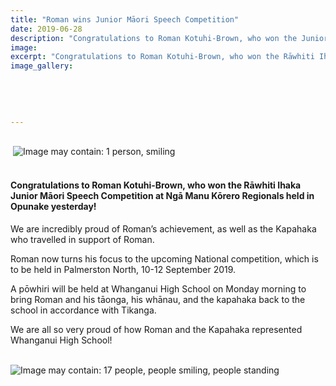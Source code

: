 ```yaml
---
title: "Roman wins Junior Māori Speech Competition"
date: 2019-06-28
description: "Congratulations to Roman Kotuhi-Brown, who won the Junior Māori Speech Comp at Ngā Manu Kōrero Regionals..."
image: 
excerpt: "Congratulations to Roman Kotuhi-Brown, who won the Rāwhiti Ihaka Junior Māori Speech Competition at Ngā Manu Kōrero Regionals held in Opunake yesterday!"
image_gallery:
    
    
    
    
    
---
```


<p><br />&nbsp;<img src="https://scontent-syd2-1.xx.fbcdn.net/v/t1.0-9/65305682_2280490812000084_6449644696393220096_n.jpg?_nc_cat=104&amp;_nc_oc=AQn4UJukkRp-94XcjqCDBh9fybOoL5Ny-Y_9-qYQDeyJCtFw5OSGf2ReRguPu65AORI&amp;_nc_ht=scontent-syd2-1.xx&amp;oh=7b320bc3e6ac6318fc68be3ec72aa457&amp;oe=5DB44413" alt="Image may contain: 1 person, smiling" /></p>
<h4><br />Congratulations to Roman Kotuhi-Brown, who won the Rāwhiti Ihaka Junior Māori Speech Competition at Ngā Manu Kōrero Regionals held in Opunake yesterday!</h4>
<p class="m8735325599027312424p1"><span class="m8735325599027312424s1"><span>We are incredibly proud of Roman&rsquo;s achievement, as well as the Kapahaka who travelled in support of Roman.</span></span>&nbsp;</p>
<p class="m8735325599027312424p1"><span class="m8735325599027312424s1"><span>Roman now turns his focus to the upcoming National competition, which is to be held in Palmerston North, 10-12 September 2019.</span></span>&nbsp;</p>
<p class="m8735325599027312424p1"><span class="m8735325599027312424s1"><span>A pōwhiri will be held at Whanganui High School on Monday morning to bring Roman and his tāonga, his whānau, and the kapahaka back to the school in accordance with Tikanga.</span></span>&nbsp;</p>
<p class="m8735325599027312424p1"><span class="m8735325599027312424s1"><span>We are all so very proud of how Roman and the Kapahaka represented Whanganui High School!<br /><br /></span></span></p>
<p class="m8735325599027312424p1"><span class="m8735325599027312424s1"><span><img src="https://scontent-syd2-1.xx.fbcdn.net/v/t1.0-9/65394397_2280491002000065_5175205639130972160_n.jpg?_nc_cat=111&amp;_nc_oc=AQkeiD7rG1HEx9JIEqVaoeFjmgfbd2MNoOPr3hKoYBSRbLppgevg6S4tkwEQegzC-GE&amp;_nc_ht=scontent-syd2-1.xx&amp;oh=82fc123c49c351a5ef472fd14a590a4c&amp;oe=5D810ADD" alt="Image may contain: 17 people, people smiling, people standing" /></span></span></p>

